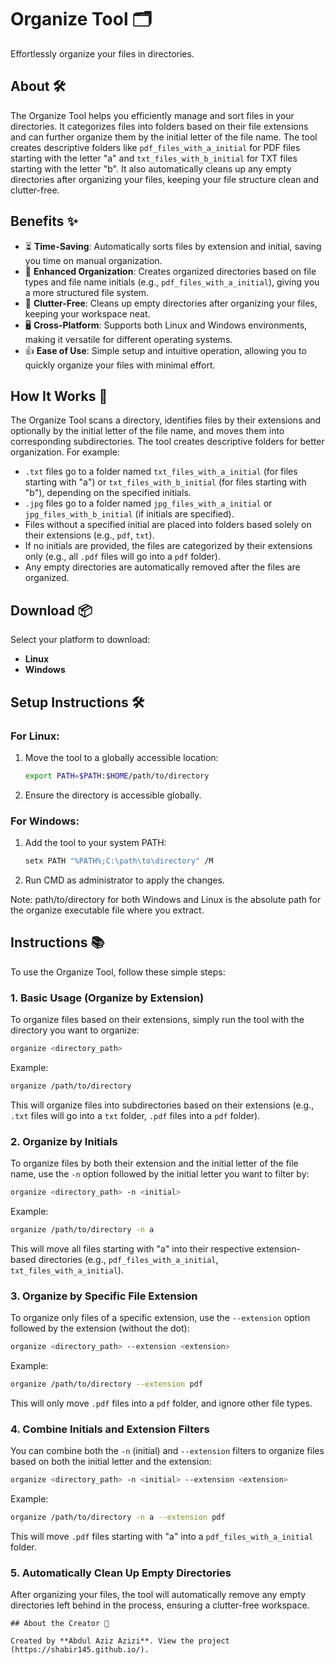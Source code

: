 # Organize Tool 🗂️

Effortlessly organize your files in directories.

## About 🛠️

The Organize Tool helps you efficiently manage and sort files in your directories. It categorizes files into folders based on their file extensions and can further organize them by the initial letter of the file name. The tool creates descriptive folders like ```pdf_files_with_a_initial```  for PDF files starting with the letter "a" and ```txt_files_with_b_initial``` for TXT files starting with the letter "b". It also automatically cleans up any empty directories after organizing your files, keeping your file structure clean and clutter-free.

## Benefits ✨

- ⏳ **Time-Saving**: Automatically sorts files by extension and initial, saving you time on manual organization.
- 📁 **Enhanced Organization**: Creates organized directories based on file types and file name initials (e.g., ```pdf_files_with_a_initial```), giving you a more structured file system.
- 🧹 **Clutter-Free**: Cleans up empty directories after organizing your files, keeping your workspace neat.
- 🖥️ **Cross-Platform**: Supports both Linux and Windows environments, making it versatile for different operating systems.
- 👍 **Ease of Use**: Simple setup and intuitive operation, allowing you to quickly organize your files with minimal effort.

## How It Works 🔧

The Organize Tool scans a directory, identifies files by their extensions and optionally by the initial letter of the file name, and moves them into corresponding subdirectories. The tool creates descriptive folders for better organization. For example:

- `.txt` files go to a folder named `txt_files_with_a_initial` (for files starting with "a") or `txt_files_with_b_initial` (for files starting with "b"), depending on the specified initials.
- `.jpg` files go to a folder named `jpg_files_with_a_initial` or `jpg_files_with_b_initial` (if initials are specified).
- Files without a specified initial are placed into folders based solely on their extensions (e.g., `pdf`, `txt`).
- If no initials are provided, the files are categorized by their extensions only (e.g., all `.pdf` files will go into a `pdf` folder).
- Any empty directories are automatically removed after the files are organized.


## Download 📦

Select your platform to download:

- **Linux** 
- **Windows** 

## Setup Instructions 🛠️

### For Linux:
1. Move the tool to a globally accessible location:
    ```bash
    export PATH=$PATH:$HOME/path/to/directory
    ```
2. Ensure the directory is accessible globally.

### For Windows:
1. Add the tool to your system PATH:
    ```bash
    setx PATH "%PATH%;C:\path\to\directory" /M
    ```
2. Run CMD as administrator to apply the changes.

Note: path/to/directory for both Windows and Linux is the absolute path for the organize executable file where you extract. 

## Instructions 📚

To use the Organize Tool, follow these simple steps:

### 1. Basic Usage (Organize by Extension)
To organize files based on their extensions, simply run the tool with the directory you want to organize:

```bash
organize <directory_path>
```

Example:

```bash
organize /path/to/directory
```

This will organize files into subdirectories based on their extensions (e.g., `.txt` files will go into a `txt` folder, `.pdf` files into a `pdf` folder).

### 2. Organize by Initials
To organize files by both their extension and the initial letter of the file name, use the `-n` option followed by the initial letter you want to filter by:

```bash
organize <directory_path> -n <initial>
```

Example:

```bash
organize /path/to/directory -n a
```

This will move all files starting with "a" into their respective extension-based directories (e.g., `pdf_files_with_a_initial`, `txt_files_with_a_initial`).

### 3. Organize by Specific File Extension 
To organize only files of a specific extension, use the `--extension` option followed by the extension (without the dot):

```bash
organize <directory_path> --extension <extension>
```

Example:

```bash
organize /path/to/directory --extension pdf
```

This will only move `.pdf` files into a `pdf` folder, and ignore other file types.

### 4. Combine Initials and Extension Filters
You can combine both the `-n` (initial) and `--extension` filters to organize files based on both the initial letter and the extension:

```bash
organize <directory_path> -n <initial> --extension <extension>
```

Example:

```bash
organize /path/to/directory -n a --extension pdf
```

This will move `.pdf` files starting with "a" into a `pdf_files_with_a_initial` folder.

### 5. Automatically Clean Up Empty Directories
After organizing your files, the tool will automatically remove any empty directories left behind in the process, ensuring a clutter-free workspace.
```
## About the Creator 👤

Created by **Abdul Aziz Azizi**. View the project (https://shabir145.github.io/).






